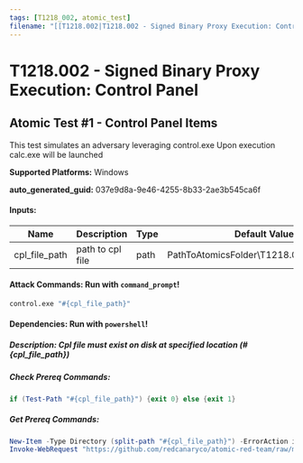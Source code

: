 ```yaml
---
tags: [T1218_002, atomic_test]
filename: "[[T1218.002|T1218.002 - Signed Binary Proxy Execution: Control Panel]]"
---
```

# T1218.002 - Signed Binary Proxy Execution: Control Panel

## Atomic Test #1 - Control Panel Items
This test simulates an adversary leveraging control.exe
Upon execution calc.exe will be launched

**Supported Platforms:** Windows


**auto_generated_guid:** 037e9d8a-9e46-4255-8b33-2ae3b545ca6f





#### Inputs:
| Name | Description | Type | Default Value |
|------|-------------|------|---------------|
| cpl_file_path | path to cpl file | path | PathToAtomicsFolder&#92;T1218.002&#92;bin&#92;calc.cpl|


#### Attack Commands: Run with `command_prompt`! 


```cmd
control.exe "#{cpl_file_path}"
```




#### Dependencies:  Run with `powershell`!
##### Description: Cpl file must exist on disk at specified location (#{cpl_file_path})
##### Check Prereq Commands:
```powershell
if (Test-Path "#{cpl_file_path}") {exit 0} else {exit 1}
```
##### Get Prereq Commands:
```powershell
New-Item -Type Directory (split-path "#{cpl_file_path}") -ErrorAction ignore | Out-Null
Invoke-WebRequest "https://github.com/redcanaryco/atomic-red-team/raw/master/atomics/T1218.002/bin/calc.cpl" -OutFile "#{cpl_file_path}"
```




<br/>
